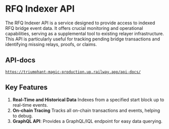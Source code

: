 # RFQ Indexer API

The RFQ Indexer API is a service designed to provide access to indexed RFQ bridge event data. It offers crucial monitoring and operational capabilities, serving as a supplemental tool to existing relayer infrastructure. This API is particularly useful for tracking pending bridge transactions and identifying missing relays, proofs, or claims.

## API-docs

[`https://triumphant-magic-production.up.railway.app/api-docs/`](https://triumphant-magic-production.up.railway.app/api-docs/)

## Key Features
1. **Real-Time and Historical Data** Indexes from a specified start block up to real-time events.
2. **On-chain Tracing** Tracks all on-chain transactions and events, helping to debug.
4. **GraphQL API**: Provides a GraphQL/IQL endpoint for easy data querying.


